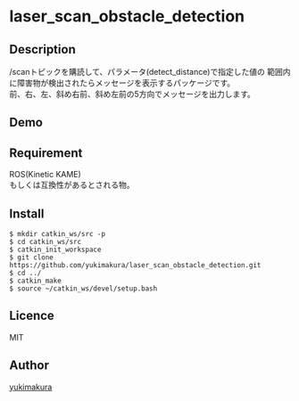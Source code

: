 # laser_scan_obstacle_detection


## Description
/scanトピックを購読して、パラメータ(detect_distance)で指定した値の
範囲内に障害物が検出されたらメッセージを表示するパッケージです。   
前、右、左、斜め右前、斜め左前の5方向でメッセージを出力します。

## Demo

## Requirement
ROS(Kinetic KAME)   
もしくは互換性があるとされる物。

## Install
```
$ mkdir catkin_ws/src -p
$ cd catkin_ws/src
$ catkin_init_workspace
$ git clone https://github.com/yukimakura/laser_scan_obstacle_detection.git
$ cd ../
$ catkin_make
$ source ~/catkin_ws/devel/setup.bash
```

## Licence
MIT

## Author

[yukimakura](https://twitter.com/yukimakura86)